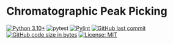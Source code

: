 # Chromatographic Peak Picking
[![Python 3.10+](https://img.shields.io/badge/python-3.10+-blue.svg)](https://www.python.org/downloads/)
![pytest](https://github.com/Adiaslow/ChromatographicPeakPicking/actions/workflows/pytest.yml/badge.svg)
[![Pylint](https://github.com/Adiaslow/ChromatographicPeakPicking/actions/workflows/pylint.yml/badge.svg)](https://github.com/Adiaslow/ChromatographicPeakPicking/actions/workflows/pylint.yml)
[![GitHub last commit](https://img.shields.io/github/last-commit/Adiaslow/ChromatographicPeakPicking.svg)](https://github.com/Adiaslow/ChromatographicPeakPicking/commits/main)
[![GitHub code size in bytes](https://img.shields.io/github/languages/code-size/Adiaslow/ChromatographicPeakPicking.svg)](https://github.com/Adiaslow/ChromatographicPeakPicking)
[![License: MIT](https://img.shields.io/badge/License-MIT-yellow.svg)](https://opensource.org/licenses/MIT)
